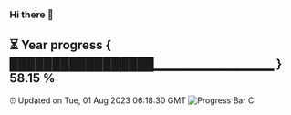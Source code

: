 ### Hi there 👋
⏳ Year progress { █████████████████▁▁▁▁▁▁▁▁▁▁▁▁▁ } 58.15 %
---
⏰ Updated on Tue, 01 Aug 2023 06:18:30 GMT
![Progress Bar CI](https://github.com/liununu/liununu/workflows/Progress%20Bar%20CI/badge.svg)
